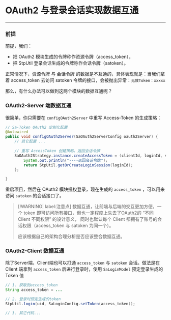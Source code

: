 # OAuth2 与登录会话实现数据互通

--- 

### 前提

前提，我们：
- 把 OAuth2 模块生成的令牌称作资源令牌（access_token），
- 把 StpUtil 登录会话生成的令牌称作会话令牌（satoken）。

正常情况下，资源令牌 与 会话令牌 的数据是不互通的，具体表现就是：当我们拿着 access_token 去访问 satoken 令牌的接口，会被抛出异常：`无效Token：xxxxx`

那么，有什么办法可以做到这两个模块的数据互通呢？



### OAuth2-Server 端数据互通

很简单，你只需要在 `configOAuth2Server` 中重写 Access-Token 的生成策略：

``` java
// Sa-Token OAuth2 定制化配置 
@Autowired
public void configOAuth2Server(SaOAuth2ServerConfig oauth2Server) {
	// 其它配置 ...
	
	// 重写 AccessToken 创建策略，返回会话令牌
	SaOAuth2Strategy.instance.createAccessToken = (clientId, loginId, scopes) -> {
		System.out.println("----返回会话令牌");
		return StpUtil.getOrCreateLoginSession(loginId);
	};

}
```

重启项目，然后在 OAuth2 模块授权登录，现在生成的 `access_token` ，可以用来访问 `satoken` 的会话接口了。


> [!WARNING| label:注意点] 
> 数据互通，让前端与后端的交互更加方便，一个 token 即可访问所有接口，但也一定程度上失去了OAuth2的 “不同 Client 不同权限” 的设计意义，
> 同时也默认每个 Client 都拥有了账号的会话权限（access_token 与 satoken 为同一个）。
> 
> 应该根据自己的架构合理分析是否应该整合数据互通。


### OAuth2-Client 数据互通
除了Server端，Client端也可以打通 `access_token` 与 `satoken` 会话。做法是在 Client 端拿到 `access_token` 后进行登录时，使用 `SaLoginModel` 预定登录生成的 Token 值 

``` java
// 1. 获取到access_token
String access_token = ...

// 2. 登录时预定生成的token 
StpUtil.login(uid, SaLoginConfig.setToken(access_token));

// 3. 其它代码...
```







